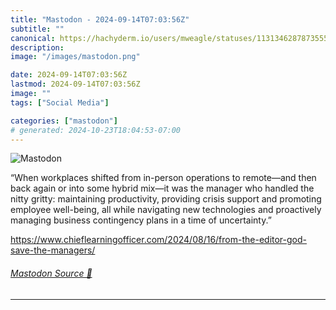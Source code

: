 ```yaml
---
title: "Mastodon - 2024-09-14T07:03:56Z"
subtitle: ""
canonical: https://hachyderm.io/users/mweagle/statuses/113134628787355574
description:
image: "/images/mastodon.png"

date: 2024-09-14T07:03:56Z
lastmod: 2024-09-14T07:03:56Z
image: ""
tags: ["Social Media"]

categories: ["mastodon"]
# generated: 2024-10-23T18:04:53-07:00
---
```

![Mastodon](/images/mastodon.png)

<p>“When workplaces shifted from in-person operations to remote—and then back again or into some hybrid mix—it was the manager who handled the nitty gritty: maintaining productivity, providing crisis support and promoting employee well-being, all while navigating new technologies and proactively managing business contingency plans in a time of uncertainty.”</p><p><a href="https://www.chieflearningofficer.com/2024/08/16/from-the-editor-god-save-the-managers/" target="_blank" rel="nofollow noopener noreferrer" translate="no"><span class="invisible">https://www.</span><span class="ellipsis">chieflearningofficer.com/2024/</span><span class="invisible">08/16/from-the-editor-god-save-the-managers/</span></a></p>


###### [Mastodon Source 🐘](https://hachyderm.io/@mweagle/113134628787355574)

___
